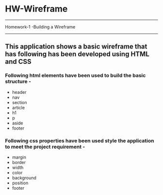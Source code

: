 # HW-Wireframe
---
Homework-1 -Building a Wireframe
___

## This application shows a basic wireframe that has following has been developed using HTML and CSS

### Following html elements have been used to build the basic structure -
* header
* nav
* section
* article
* h1
* p
* aside
* footer

### Following css properties have been used style the application to meet the project requirement -
* margin
* border
* width
* color
* background
* position
* footer

